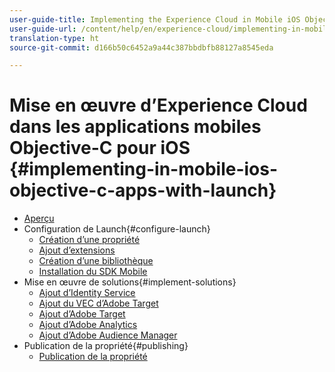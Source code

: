 ```yaml
---
user-guide-title: Implementing the Experience Cloud in Mobile iOS Objective-C Applications
user-guide-url: /content/help/en/experience-cloud/implementing-in-mobile-ios-objective-c-apps-with-launch/index.html
translation-type: ht
source-git-commit: d166b50c6452a9a44c387bbdbfb88127a8545eda

---
```



# Mise en œuvre d’Experience Cloud dans les applications mobiles Objective-C pour iOS {#implementing-in-mobile-ios-objective-c-apps-with-launch}

+ [Aperçu](index.md)
+ Configuration de Launch{#configure-launch}
   + [Création d’une propriété](launch-create-a-property.md)
   + [Ajout d’extensions](launch-add-extensions.md)
   + [Création d’une bibliothèque](launch-create-a-library.md)
   + [Installation du SDK Mobile](launch-install-the-mobile-sdk.md)
+ Mise en œuvre de solutions{#implement-solutions}
   + [Ajout d’Identity Service](id-service.md)
   + [Ajout du VEC d’Adobe Target](target-vec.md)
   + [Ajout d’Adobe Target](target.md)
   + [Ajout d’Adobe Analytics](analytics.md)
   + [Ajout d’Adobe Audience Manager](audience-manager.md)
+ Publication de la propriété{#publishing}
   + [Publication de la propriété](publish.md)
